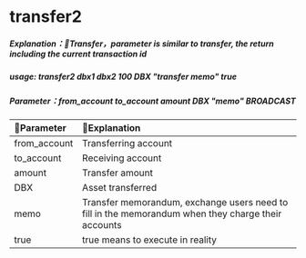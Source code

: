 # transfer2

##### Explanation：Transfer，parameter is similar to transfer, the return including the current transaction id

##### usage: transfer2 dbx1 dbx2 100 DBX "transfer memo" true

##### Parameter：from_account to_account amount DBX "memo" BROADCAST

| Parameter | Explanation |
| :--- | :--- |
| from_account | Transferring account |
| to_account | Receiving account |
| amount | Transfer amount |
| DBX | Asset transferred |
| memo | Transfer memorandum, exchange users need to fill in the memorandum when they charge their accounts |
| true | true means to execute in reality |
